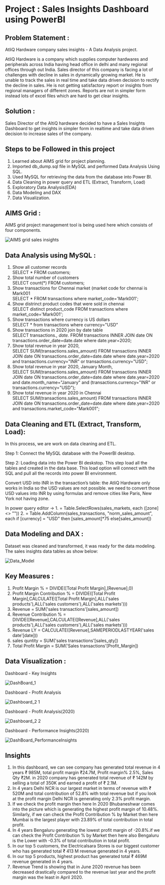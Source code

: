 # Project : Sales Insights Dashboard using PowerBI
 <u></u> 

## Problem Statement :
<u></u>

AtliQ Hardware company sales insights - A Data Analysis project.

AtliQ Hardware is a company which supplies computer hardwares and peripherals across India having head office in delhi and many regional offices through out India. Sales director of this company is facing a lot of challenges with decline in sales in dynamically growing market. He is unable to track the sales in real time and take data driven decision to rectify the decline in sales. He is not getting satisfactory report or insights from regional managers of different zones. Reports are not in simpler form instead lots of excel files which are hard to get clear insights.

## Solution :
 <u></u>

Sales Director of the AltiQ hardware decided to have a Sales Insights Dashboard to get insights in simpler form in realtime and take data driven decision to increase sales of the company.

## Steps to be Followed in this project
<u></u>

1. Learned about AIMS grid for project planning.
2. Imported db_dump.sql file in MySQL and performed Data Analysis Using SQL.
3. Used MySQL for retrieving the data from the database into Power BI.
4. Data Cleaning in power query and ETL (Extract, Transform, Load)
5. Exploratory Data Analysis(EDA)
6. Data Modeling and DAX
7. Data Visualization.

## AIMS Grid :
 <u></u>
 
 AIMS grid project management tool is being used here which consists of four components.
 
![AIMS grid sales insights](https://github.com/user-attachments/assets/a17b8db5-ad7e-427c-864e-849c86bad919)

## Data Analysis using MySQL :
<u></u>

1. Show all customer records <br />
       SELECT * FROM customers;
2. Show total number of customers <br />
       SELECT count(*) FROM customers;
3. Show transactions for Chennai market (market code for chennai is Mark001 <br />
       SELECT * FROM transactions where market_code='Mark001';
4. Show distrinct product codes that were sold in chennai <br />
       SELECT distinct product_code FROM transactions where market_code='Mark001';
5. Show transactions where currency is US dollars <br />
       SELECT * from transactions where currency="USD"
6. Show transactions in 2020 join by date table <br />
       SELECT transactions.*, date.* FROM transactions INNER JOIN date ON transactions.order_date=date.date where date.year=2020;
7. Show total revenue in year 2020, <br />
       SELECT SUM(transactions.sales_amount) FROM transactions INNER JOIN date ON transactions.order_date=date.date where date.year=2020 and transactions.currency="INR" or 
       transactions.currency="USD";
8. Show total revenue in year 2020, January Month, <br />
       SELECT SUM(transactions.sales_amount) FROM transactions INNER JOIN date ON transactions.order_date=date.date where date.year=2020 and date.month_name="January" and 
       (transactions.currency="INR" or transactions.currency="USD");
9. Show total revenue in year 2020 in Chennai <br />
       SELECT SUM(transactions.sales_amount) FROM transactions INNER JOIN date ON transactions.order_date=date.date where date.year=2020
       and transactions.market_code="Mark001";


## Data Cleaning and ETL (Extract, Transform, Load):
<u></u>

In this process, we are work on data cleaning and ETL.

Step 1: Connect the MySQL database with the PowerBI desktop.

Step 2: Loading data into the Power BI deskstop. This step load all the tables and created in the data base. This load option will connect with the SQL and pull all the records into 
        power BI environment.
        
Convert USD into INR in the transaction’s table: the AtliQ Hardware only works in India so the USD values are not possible. we need to convert those USD values into INR by using  formulas  and remove cities like Paris, New York not having zone.

In power query editor -> 1. = Table.SelectRows(sales_markets, each ([zone] <> ""))
                         2. = Table.AddColumn(sales_transactions, "norm_sales_amount", each if [currency] = "USD" then [sales_amount]*75 else[sales_amount])


## Data Modeling and DAX :
<u></u>

Dataset was cleaned and transformed, it was ready for the data modeling.
The sales insights data tables as show below:

![Data_Model](https://github.com/user-attachments/assets/ce2eccbc-791d-4196-9d4f-58340cf4b8c6)

## Key Measures :

1. Profit Margin % = DIVIDE([Total Profit Margin],[Revenue],0)
2. Profit Margin Contribution % = DIVIDE([Total Profit Margin],CALCULATE([Total Profit Margin],ALL('sales products'),ALL('sales 
   customers'),ALL('sales markets')))
3. Revenue = SUM('sales transactions'[sales_amount])
4. Revenue Contribution % = DIVIDE([Revenue],CALCULATE([Revenue],ALL('sales products'),ALL('sales customers'),ALL('sales markets')))
5. Revenue LY = CALCULATE([Revenue],SAMEPERIODLASTYEAR('sales date'[date]))
6. sales quntity = SUM('sales transactions'[sales_qty])
7. Total Profit Margin = SUM('Sales transactions'[Profit_Margin])


## Data Visualization :


Dashboard - Key Insights
<u></u>

![DashBoard_1](https://github.com/user-attachments/assets/d6a56c65-9f11-44ad-a402-2f3e9aa00f0f)

<u></u>

Dashboard - Profit Analysis
<u></u>

![Dashboard_2 1](https://github.com/user-attachments/assets/a524d160-6c67-4da1-99c4-69835500e984)



Dashboard - Profit Analysis(2020)
<u></u>

![Dashboard_2 2](https://github.com/user-attachments/assets/c149ab23-5a30-439b-8e2f-961c453b3d43)

<u></u>


Dashboard - Performance Insights(2020)
<u></u>

![DashBoard_PerformanceInsights](https://github.com/user-attachments/assets/8d4c7b11-fd9d-4eff-a5c0-1f08a486c57f)


## Insights
<u></u>

1. In this dashboard, we can see company has generated total revenue in 4 years ₹ 985M, total profit margin ₹24.7M, Profit margin% 2.5%, Sales Qty ₹2M. in 2020 company has generated total revenue of ₹ 142M by selling a total of 350K and earned a profit of ₹ 2.1M.
2. In 4 years Delhi NCR is our largest market in terms of revenue with ₹ 520M and total contribution of 52.8% with total revenue but if you look at the profit margin Delhi NCR is generating only 2.3% profit margin.
3. If we check the profit margin then here In 2020 Bhubaneshwar comes into the picture which is generating the highest profit margin of 10.48%. Similarly, if we can check the Profit Contribution % by Market then here Mumbai is the largest player with 23.89% of total contribution in total profit.
4. In 4 years Bengaluru generating the lowest profit margin of -20.8%.if we can check the Profit Contribution % by Market then here also Bengaluru is the Lower with -0.3% of total contribution in total profit.
5. In our top 5 customers, the Electricalsara Stores is our biggest customer who has generated total ₹ 413 M revenue generated in 4 years.
6. In our top 5 products, highest product has generated total ₹ 469M revenue generated in 4 years.
7. Revenue Trend is showing that in June 2020 revenue has been decreased drastically compared to the revenue last year and the profit margin was the least in April 2020.

